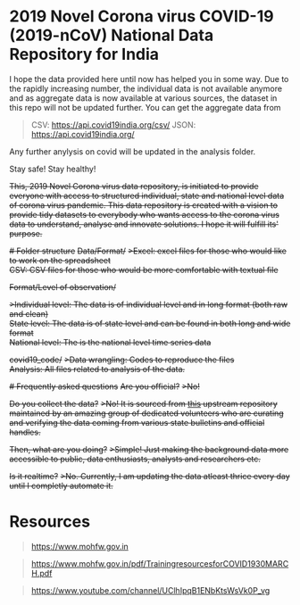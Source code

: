 # 2019 Novel Corona virus COVID-19 (2019-nCoV) National Data Repository for India

I hope the data provided here until now has helped you in some way. Due to the rapidly increasing number, the individual data is not available anymore and as aggregate data is now available at various sources, the dataset in this repo will not be updated further. You can get the aggregate data from 

> CSV: https://api.covid19india.org/csv/
>JSON: https://api.covid19india.org/

Any further anylysis on covid will be updated in the analysis folder.

Stay safe!
Stay healthy!

~~This, 2019 Novel Corona virus data repository, is initiated to provide everyone with access to structured individual, state and national level data of corona virus pandemic. This data repository is created with a vision to provide tidy datasets to everybody who wants access to the corona virus data to understand, analyse and innovate solutions. I hope it will fulfill its' purpose.~~

~~# Folder structure~~
~~Data/Format/~~
~~>Excel: excel files for those who would like to work on the spreadsheet\
CSV: CSV files for those who would be more comfortable with textual file~~

~~Format/Level of observation/~~

~~>Individual level: The data is of individual level and in long format (both raw and clean)\
State level: The data is of state level and can be found in both long and wide format\
National level: The is the national level time series data~~

~~covid19_code/~~
~~>Data wrangling: Codes to reproduce the files\
Analysis: All files related to analysis of the data.~~
 
~~# Frequently asked questions~~
~~Are you official?~~
~~>No!~~

~~Do you collect the data?~~
~~>No! It is sourced from [this](https://www.covid19india.org/faq) upstream repository maintained by an amazing group of dedicated volunteers who are curating and verifying the data coming from various state bulletins and official handles.~~

~~Then, what are you doing?~~
~~>Simple! Just making the background data more accessible to public, data enthusiasts, analysts and researchers etc.~~

~~Is it realtime?~~
~~>No. Currently, I am updating the data atleast thrice every day until I completly automate it.~~

# Resources
>https://www.mohfw.gov.in

>https://www.mohfw.gov.in/pdf/TrainingresourcesforCOVID1930MARCH.pdf

>https://www.youtube.com/channel/UClhIpqB1ENbKtsWsVk0P_vg
